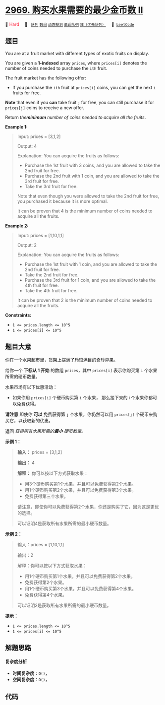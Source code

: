 # [2969. 购买水果需要的最少金币数 II](https://leetcode.com/problems/minimum-number-of-coins-for-fruits-ii)

🔴 <font color=#ff334b>Hard</font>&emsp; 🔖&ensp; [`队列`](/tag/queue.md) [`数组`](/tag/array.md) [`动态规划`](/tag/dynamic-programming.md) [`单调队列`](/tag/monotonic-queue.md) [`堆（优先队列）`](/tag/heap-priority-queue.md)&emsp; 🔗&ensp;[`LeetCode`](https://leetcode.com/problems/minimum-number-of-coins-for-fruits-ii)

## 题目

You are at a fruit market with different types of exotic fruits on display.

You are given a **1-indexed** array `prices`, where `prices[i]` denotes the
number of coins needed to purchase the `ith` fruit.

The fruit market has the following offer:

  * If you purchase the `ith` fruit at `prices[i]` coins, you can get the next `i` fruits for free.

**Note** that even if you **can** take fruit `j` for free, you can still
purchase it for `prices[j]` coins to receive a new offer.

Return _the**minimum** number of coins needed to acquire all the fruits_.



**Example 1:**

> Input: prices = [3,1,2]
> 
> Output: 4
> 
> Explanation: You can acquire the fruits as follows:
> - Purchase the 1st fruit with 3 coins, and you are allowed to take the 2nd fruit for free.
> - Purchase the 2nd fruit with 1 coin, and you are allowed to take the 3rd fruit for free.
> - Take the 3rd fruit for free.
> 
> Note that even though you were allowed to take the 2nd fruit for free, you purchased it because it is more optimal.
> 
> It can be proven that 4 is the minimum number of coins needed to acquire all the fruits.

**Example 2:**

> Input: prices = [1,10,1,1]
> 
> Output: 2
> 
> Explanation: You can acquire the fruits as follows:
> - Purchase the 1st fruit with 1 coin, and you are allowed to take the 2nd fruit for free.
> - Take the 2nd fruit for free.
> - Purchase the 3rd fruit for 1 coin, and you are allowed to take the 4th fruit for free.
> - Take the 4th fruit for free.
> 
> It can be proven that 2 is the minimum number of coins needed to acquire all the fruits.

**Constraints:**

  * `1 <= prices.length <= 10^5`
  * `1 <= prices[i] <= 10^5`


## 题目大意

你在一个水果超市里，货架上摆满了玲琅满目的奇珍异果。

给你一个 **下标从 1 开始**  的数组 `prices`，其中 `prices[i]` 表示你购买第 `i` 个水果所需的硬币数量。

水果市场有以下优惠活动：

  * 如果你用 `prices[i]` 个硬币购买第 `i` 个水果， 那么接下来的 i 个水果你都可以免费获得。

**请注意**  即使你 **可以** 免费获得第 `j` 个水果，你仍然可以用 `prices[j]` 个硬币来购买它，以获取新的优惠。

返回 _获得所有水果所需的**最小** 硬币数量。_



**示例 1：**

> 
> 
> 
> 
> 
> **输入：** prices = [3,1,2]
> 
> **输出：** 4
> 
> **解释：** 你可以按以下方式获取水果：
> - 用3个硬币购买第1个水果，并且可以免费获得第2个水果。
> - 用1个硬币购买第2个水果，并且可以免费获得第3个水果。
> - 免费获得第三个水果。
> 
> 请注意，即使你可以免费获得第2个水果，你还是购买了它，因为这是更优的选择。
> 
> 可以证明4是获取所有水果所需的最小硬币数量。
> 
> 

**示例 2：**

> 
> 
> 
> 
> 
> 输入：prices = [1,10,1,1]
> 
> 输出：2
> 
> 解释：你可以按以下方式获取水果：
> - 用1个硬币购买第1个水果，并且可以免费获得第2个水果。
> - 免费获得第2个水果。
> - 用1个硬币购买第3个水果，并且可以免费获得第4个水果。
> - 免费获得第4个水果。
> 
> 可以证明2是获取所有水果所需的最小硬币数量。
> 
> 



**提示：**

  * `1 <= prices.length <= 10^5`
  * `1 <= prices[i] <= 10^5`


## 解题思路

#### 复杂度分析

- **时间复杂度**：`O()`，
- **空间复杂度**：`O()`，

## 代码

```javascript

```